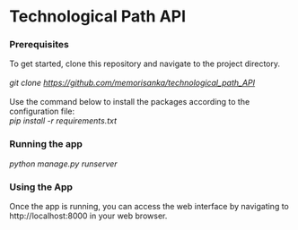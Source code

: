 # Technological Path API


### Prerequisites

To get started, clone this repository and navigate to the project directory.<br><br>
*git clone https://github.com/memorisanka/technological_path_API* <br>
<br>
Use the command below to install the packages according to the configuration file:<br>
*pip install -r requirements.txt*

### Running the app
*python manage.py runserver*

### Using the App

Once the app is running, you can access the web interface by navigating 
to http://localhost:8000 in your web browser.<br><br>

